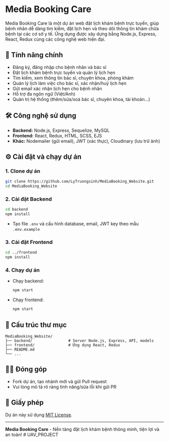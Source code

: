 # Media Booking Care

Media Booking Care là một dự án web đặt lịch khám bệnh trực tuyến, giúp bệnh nhân dễ dàng tìm kiếm, đặt lịch hẹn và theo dõi thông tin khám chữa bệnh tại các cơ sở y tế. Ứng dụng được xây dựng bằng Node.js, Express, React, Redux cùng các công nghệ web hiện đại.

## 🚀 Tính năng chính

- Đăng ký, đăng nhập cho bệnh nhân và bác sĩ
- Đặt lịch khám bệnh trực tuyến và quản lý lịch hẹn
- Tìm kiếm, xem thông tin bác sĩ, chuyên khoa, phòng khám
- Quản lý lịch làm việc cho bác sĩ, xác nhận/huỷ lịch hẹn
- Gửi email xác nhận lịch hẹn cho bệnh nhân
- Hỗ trợ đa ngôn ngữ (Việt/Anh)
- Quản trị hệ thống (thêm/sửa/xoá bác sĩ, chuyên khoa, tài khoản...)

## 🛠️ Công nghệ sử dụng

- **Backend:** Node.js, Express, Sequelize, MySQL
- **Frontend:** React, Redux, HTML, SCSS, EJS
- **Khác:** Nodemailer (gửi email), JWT (xác thực), Cloudinary (lưu trữ ảnh)

## ⚙️ Cài đặt và chạy dự án

### 1. Clone dự án
```bash
git clone https://github.com/LyTruongsinh/MediaBooking_Website.git
cd MediaBooking_Website
```

### 2. Cài đặt Backend
```bash
cd backend
npm install
```
- Tạo file `.env` và cấu hình database, email, JWT key theo mẫu `.env.example`

### 3. Cài đặt Frontend
```bash
cd ../frontend
npm install
```

### 4. Chạy dự án
- Chạy backend:
  ```bash
  npm start
  ```
- Chạy frontend:
  ```bash
  npm start
  ```

## 📁 Cấu trúc thư mục

```
MediaBooking_Website/
├── backend/                # Server Node.js, Express, API, models
├── frontend/               # Ứng dụng React, Redux
├── README.md
└── ...
```

## 👨‍⚕️ Đóng góp

- Fork dự án, tạo nhánh mới và gửi Pull request
- Vui lòng mô tả rõ ràng tính năng/sửa lỗi khi gửi PR

## 📜 Giấy phép

Dự án này sử dụng [MIT License](LICENSE).

---

**Media Booking Care** - Nền tảng đặt lịch khám bệnh thông minh, tiện lợi và an toàn!
#   U A V _ P R O J E C T  
 